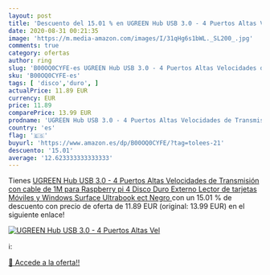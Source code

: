 ```yaml
---
layout: post
title: 'Descuento del 15.01 % en UGREEN Hub USB 3.0 - 4 Puertos Altas Vel'
date: 2020-08-31 00:21:35
image: 'https://m.media-amazon.com/images/I/31qHg6s1bWL._SL200_.jpg'
comments: true
category: ofertas
author: ring
slug: 'B00OQ0CYFE-es UGREEN Hub USB 3.0 - 4 Puertos Altas Velocidades de...'
sku: 'B00OQ0CYFE-es'
tags: [ 'disco','duro', ]
actualPrice: 11.89 EUR
currency: EUR
price: 11.89
comparePrice: 13.99 EUR
prodname: 'UGREEN Hub USB 3.0 - 4 Puertos Altas Velocidades de Transmisión con cable de 1M para Raspberry pi 4  Disco Duro Externo  Lector de tarjetas  Móviles y Windows Surface  Ultrabook  ect  Negro '
country: 'es'
flag: '🇪🇸'
buyurl: 'https://www.amazon.es/dp/B00OQ0CYFE/?tag=tolees-21'
descuento: '15.01'
average: '12.623333333333333'
---
```


Tienes [UGREEN Hub USB 3.0 - 4 Puertos Altas Velocidades de Transmisión con cable de 1M para Raspberry pi 4  Disco Duro Externo  Lector de tarjetas  Móviles y Windows Surface  Ultrabook  ect  Negro ](https://www.amazon.es/dp/B00OQ0CYFE/?tag=tolees-21) con un 15.01 % de descuento con precio de oferta de 11.89 EUR (original: 13.99 EUR) en el siguiente enlace!

[![UGREEN Hub USB 3.0 - 4 Puertos Altas Vel](https://m.media-amazon.com/images/I/31qHg6s1bWL._SL200_.jpg)](https://www.amazon.es/dp/B00OQ0CYFE/?tag=tolees-21)

ℹ️:


[🛒 Accede a la oferta!!](https://www.amazon.es/dp/B00OQ0CYFE/?tag=tolees-21)
